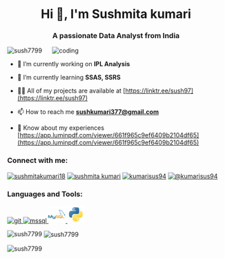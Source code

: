 <h1 align="center">Hi 👋, I'm Sushmita kumari</h1>
<h3 align="center">A passionate Data Analyst from India</h3>
<img align="right" alt="coding" width="400" src="https://encrypted-tbn0.gstatic.com/images?q=tbn:ANd9GcTB8FvvXjYKhSP2cASxq3YT4X9bT0MNc6W-UA&s">

<p align="left"> <img src="https://komarev.com/ghpvc/?username=sush7799&label=Profile%20views&color=0e75b6&style=flat" alt="sush7799" /> </p>

- 🔭 I’m currently working on **IPL Analysis**

- 🌱 I’m currently learning **SSAS, SSRS**

- 👨‍💻 All of my projects are available at [https://linktr.ee/sush97](https://linktr.ee/sush97)

- 📫 How to reach me **sushkumari377@gmail.com**

- 📄 Know about my experiences [https://app.luminpdf.com/viewer/661f965c9ef6409b2104df65](https://app.luminpdf.com/viewer/661f965c9ef6409b2104df65)

<h3 align="left">Connect with me:</h3>
<p align="left">
<a href="https://linkedin.com/in/sushmitakumari18" target="blank"><img align="center" src="https://raw.githubusercontent.com/rahuldkjain/github-profile-readme-generator/master/src/images/icons/Social/linked-in-alt.svg" alt="sushmitakumari18" height="30" width="40" /></a>
<a href="https://www.hackerrank.com/sushmita kumari" target="blank"><img align="center" src="https://raw.githubusercontent.com/rahuldkjain/github-profile-readme-generator/master/src/images/icons/Social/hackerrank.svg" alt="sushmita kumari" height="30" width="40" /></a>
<a href="https://www.leetcode.com/kumarisus94" target="blank"><img align="center" src="https://raw.githubusercontent.com/rahuldkjain/github-profile-readme-generator/master/src/images/icons/Social/leet-code.svg" alt="kumarisus94" height="30" width="40" /></a>
<a href="https://www.hackerearth.com/@kumarisus94" target="blank"><img align="center" src="https://raw.githubusercontent.com/rahuldkjain/github-profile-readme-generator/master/src/images/icons/Social/hackerearth.svg" alt="@kumarisus94" height="30" width="40" /></a>
</p>

<h3 align="left">Languages and Tools:</h3>
<p align="left"> <a href="https://git-scm.com/" target="_blank" rel="noreferrer"> <img src="https://www.vectorlogo.zone/logos/git-scm/git-scm-icon.svg" alt="git" width="40" height="40"/> </a> <a href="https://www.microsoft.com/en-us/sql-server" target="_blank" rel="noreferrer"> <img src="https://www.svgrepo.com/show/303229/microsoft-sql-server-logo.svg" alt="mssql" width="40" height="40"/> </a> <a href="https://www.mysql.com/" target="_blank" rel="noreferrer"> <img src="https://raw.githubusercontent.com/devicons/devicon/master/icons/mysql/mysql-original-wordmark.svg" alt="mysql" width="40" height="40"/> </a> <a href="https://www.python.org" target="_blank" rel="noreferrer"> <img src="https://raw.githubusercontent.com/devicons/devicon/master/icons/python/python-original.svg" alt="python" width="40" height="40"/> </a> </p>

<p><img align="left" src="https://github-readme-stats.vercel.app/api/top-langs?username=sush7799&show_icons=true&locale=en&layout=compact" alt="sush7799" /></p>

<p>&nbsp;<img align="center" src="https://github-readme-stats.vercel.app/api?username=sush7799&show_icons=true&locale=en" alt="sush7799" /></p>

<p><img align="center" src="https://github-readme-streak-stats.herokuapp.com/?user=sush7799&" alt="sush7799" /></p>
